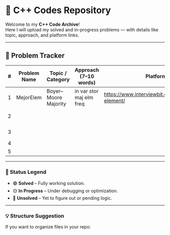 # 🧠 C++ Codes Repository
Welcome to my **C++ Code Archive**!  
Here I will upload my solved and in-progress problems — with details like topic, approach, and platform links.

---

## 📘 Problem Tracker

| # | Problem Name | Topic / Category | Approach (7–10 words) | Platform / Link | Status | Level |
|---|---------------|------------------|------------------------|------------------|---------|--------|
| 1 |MejorElem  |Boyer–Moore Majority  | in var stor maj elm freq  | https://www.interviewbit.com/problems/majority-element/ | 🟢 Solved | low |
| 2 |  |  |  |  |  🟡 In Progress|  |
| 3 |  |  |  |  | 🔴 Unsolved |  |
| 4 |  |  |  |  |  |  |
| 5 |  |  |  |  |  |  |

---

### 🧩 Status Legend
- 🟢 **Solved** – Fully working solution.  
- 🟡 **In Progress** – Under debugging or optimization.  
- 🔴 **Unsolved** – Yet to figure out or pending logic.

---

### 💡 Structure Suggestion
If you want to organize files in your repo:
